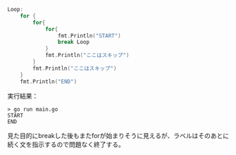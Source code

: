 ```go
Loop:
	for {
		for{
			for{
				fmt.Println("START")
				break Loop
			}
			fmt.Println("ここはスキップ")
		}
		fmt.Println("ここはスキップ")
	}
	fmt.Println("END")
```
実行結果：
```
> go run main.go
START
END
```
見た目的にbreakした後もまたforが始まりそうに見えるが、ラベルはそのあとに続く文を指示するので問題なく終了する。